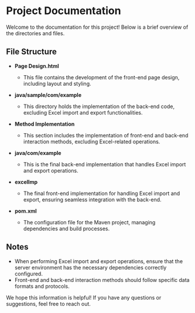 # Project Documentation

Welcome to the documentation for this project! Below is a brief overview of the directories and files.

## File Structure

- **Page Design.html**
  - This file contains the development of the front-end page design, including layout and styling.

- **java/sample/com/example**
  - This directory holds the implementation of the back-end code, excluding Excel import and export functionalities.

- **Method Implementation**
  - This section includes the implementation of front-end and back-end interaction methods, excluding Excel-related operations.

- **java/com/example**
  - This is the final back-end implementation that handles Excel import and export operations.

- **excelImp**
  - The final front-end implementation for handling Excel import and export, ensuring seamless integration with the back-end.

- **pom.xml**
  - The configuration file for the Maven project, managing dependencies and build processes.

## Notes

- When performing Excel import and export operations, ensure that the server environment has the necessary dependencies correctly configured.
- Front-end and back-end interaction methods should follow specific data formats and protocols.

We hope this information is helpful! If you have any questions or suggestions, feel free to reach out.
